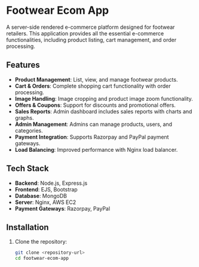 # Footwear Ecom App

A server-side rendered e-commerce platform designed for footwear retailers. This application provides all the essential e-commerce functionalities, including product listing, cart management, and order processing.

## Features

- **Product Management**: List, view, and manage footwear products.
- **Cart & Orders**: Complete shopping cart functionality with order processing.
- **Image Handling**: Image cropping and product image zoom functionality.
- **Offers & Coupons**: Support for discounts and promotional offers.
- **Sales Reports**: Admin dashboard includes sales reports with charts and graphs.
- **Admin Management**: Admins can manage products, users, and categories.
- **Payment Integration**: Supports Razorpay and PayPal payment gateways.
- **Load Balancing**: Improved performance with Nginx load balancer.

## Tech Stack

- **Backend**: Node.js, Express.js
- **Frontend**: EJS, Bootstrap
- **Database**: MongoDB
- **Server**: Nginx, AWS EC2
- **Payment Gateways**: Razorpay, PayPal

## Installation

1. Clone the repository:
   ```bash
   git clone <repository-url>
   cd footwear-ecom-app
